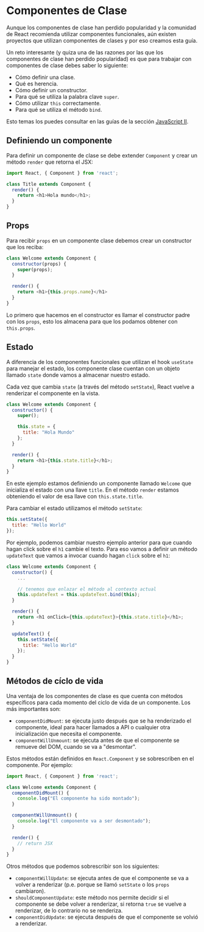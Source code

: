 # Componentes de Clase

Aunque los componentes de clase han perdido popularidad y la comunidad de React recomienda utilizar componentes funcionales, aún existen proyectos que utilizan componentes de clases y por eso creamos esta guía.

Un reto interesante (y quiza una de las razones por las que los componentes de clase han perdido popularidad) es que para trabajar con componentes de clase debes saber lo siguiente:

* Cómo definir una clase.
* Qué es herencia.
* Cómo definir un constructor.
* Para qué se utiliza la palabra clave `super`.
* Cómo utilizar `this` correctamente.
* Para qué se utiliza el método `bind`.

Esto temas los puedes consultar en las guías de la sección [JavaScript II](../javascript-ii/).

## Definiendo un componente

Para definir un componente de clase se debe extender `Component` y crear un método `render` que retorna el JSX:

```javascript
import React, { Component } from 'react';

class Title extends Component {
  render() {
    return <h1>Hola mundo</h1>;
  }
}
```

## Props

Para recibir `props` en un componente clase debemos crear un constructor que los reciba:

```javascript
class Welcome extends Component {
  constructor(props) {
    super(props);
  }

  render() {
    return <h1>{this.props.name}</h1>
  }
}
```

Lo primero que hacemos en el constructor es llamar el constructor padre con los `props`, esto los almacena para que los podamos obtener con `this.props`.

## Estado

A diferencia de los componentes funcionales que utilizan el hook `useState` para manejar el estado, los componente clase cuentan con un objeto llamado `state` donde vamos a almacenar nuestro estado.

Cada vez que cambia `state` (a través del método `setState`), React vuelve a renderizar el componente en la vista.

```javascript
class Welcome extends Component {
  constructor() {
    super();

    this.state = {
      title: "Hola Mundo"
    };
  }

  render() {
    return <h1>{this.state.title}</h1>;
  }
}
```

En este ejemplo estamos definiendo un componente llamado `Welcome` que inicializa el estado con una llave `title`. En el método `render` estamos obteniendo el valor de esa llave con `this.state.title`.

Para cambiar el estado utilizamos el método `setState`:

```javascript
this.setState({
  title: "Hello World"
});
```

Por ejemplo, podemos cambiar nuestro ejemplo anterior para que cuando hagan click sobre el `h1` cambie el texto. Para eso vamos a definir un método `updateText` que vamos a invocar cuando hagan `click` sobre el `h1`:

```javascript
class Welcome extends Component {
  constructor() {
    ...

    // tenemos que enlazar el método al contexto actual
    this.updateText = this.updateText.bind(this);
  }

  render() {
    return <h1 onClick={this.updateText}>{this.state.title}</h1>;
  }

  updateText() {
    this.setState({
      title: "Hello World"
    });
  }
}
```

## Métodos de cíclo de vida

Una ventaja de los componentes de clase es que cuenta con métodos específicos para cada momento del ciclo de vida de un componente. Los más importantes son:

* `componentDidMount`: se ejecuta justo después que se ha renderizado el componente, ideal para hacer llamados a API o cualquier otra inicialización que necesita el componente.
* `componentWillUnmount`: se ejecuta antes de que el componente se remueve del DOM, cuando se va a "desmontar".

Estos métodos están definidos en `React.Component` y se sobrescriben en el componente. Por ejemplo:

```javascript
import React, { Component } from 'react';

class Welcome extends Component {
  componentDidMount() {
    console.log("El componente ha sido montado");
  }

  componentWillUnmount() {
    console.log("El componente va a ser desmontado");
  }

  render() {
    // return JSX
  }
}
```

Otros métodos que podemos sobrescribir son los siguientes:

* `componentWillUpdate`: se ejecuta antes de que el componente se va a volver a renderizar (p.e. porque se llamó `setState` o los `props` cambiaron).
* `shouldComponentUpdate`: este método nos permite decidir si el componente se debe volver a renderizar, si retorna `true` se vuelve a renderizar, de lo contrario no se renderiza.
* `componentDidUpdate`: se ejecuta después de que el componente se volvió a renderizar.
